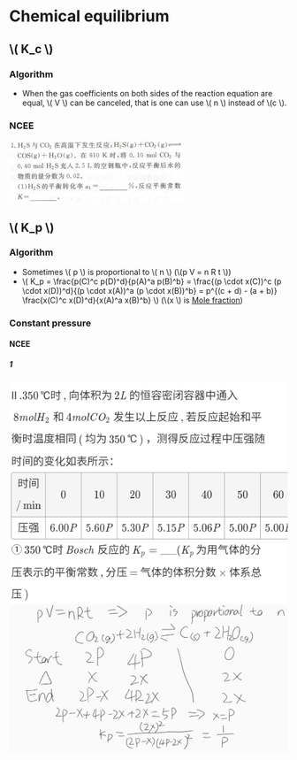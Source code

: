 # Chemical equilibrium

## \\( K_c \\)

### Algorithm

+ When the gas coefficients on both sides of the reaction equation are equal, \\( V \\) can be canceled, that is one can use \\( n \\) instead of \\(c \\).

### NCEE

![1](Chemical-equilibrium/NCEE-1.png)

## \\( K_p \\)

### Algorithm

+ Sometimes \\( p \\) is proportional to \\( n \\) (\\(p V = n R t \\))
+ \\( K_p  = \frac{p(C)^c p(D)^d}{p(A)^a p(B)^b} = \frac{(p \cdot x(C))^c (p \cdot x(D))^d}{(p \cdot x(A))^a (p \cdot x(B))^b} = p^{(c + d) - (a + b)} \frac{x(C)^c x(D)^d}{x(A)^a x(B)^b} \\) (\\(x \\) is [Mole fraction](https://web.archive.org/web/20201203101206/https://en.wikipedia.org/wiki/Mole_fraction))

### Constant pressure

#### NCEE

##### 1

![2-1](Chemical-equilibrium/NCEE-2-1.png)
![2-1-note](Chemical-equilibrium/NCEE-2-1-note.png)
